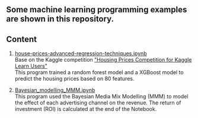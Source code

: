 ## Some machine learning programming examples are shown in this repository.
## Content
1. <a href="https://github.com/wenlinxiao/machine_learning_examples/blob/main/house-prices-advanced-regression-techniques.ipynb">house-prices-advanced-regression-techniques.ipynb</a> <br>
   Base on the Kaggle competition <a href="https://www.kaggle.com/competitions/home-data-for-ml-course">"Housing Prices Competition for Kaggle Learn Users"</a> <br>
   This program trained a random forest model and a XGBoost model to predict the housing prices based on 80 features.
   
2. <a href="https://github.com/wenlinxiao/machine_learning_examples/blob/main/Bayesian_modelling_MMM.ipynb">Bayesian_modelling_MMM.ipynb</a> <br>
   This program used the Bayesian Media Mix Modelling (MMM) to model the effect of each advertising channel on the revenue. The return of investment (ROI) is calculated at the end of the Notebook.

